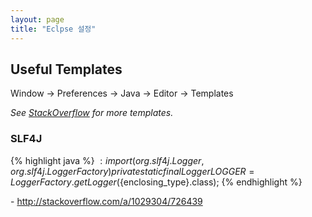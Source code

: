 ```yaml
---
layout: page
title: "Eclpse 설정"
---
```


Useful Templates
----------------------------------------

Window &rarr; Preferences &rarr; Java &rarr; Editor &rarr; Templates

*See [StackOverflow](http://stackoverflow.com/questions/1028858/useful-eclipse-java-code-templates) for more templates.*

### SLF4J

{% highlight java %}
${:import(org.slf4j.Logger,org.slf4j.LoggerFactory)}
private static final Logger LOGGER = LoggerFactory.getLogger(${enclosing_type}.class);
{% endhighlight %}

\- <http://stackoverflow.com/a/1029304/726439>
